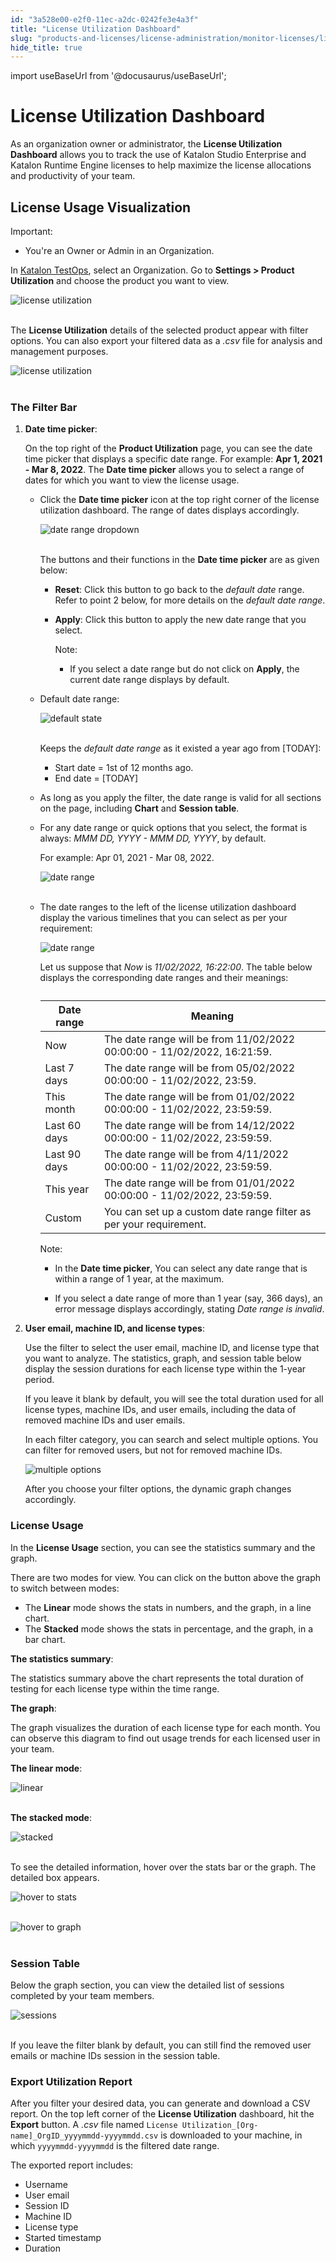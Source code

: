 ```yaml
---
id: "3a528e00-e2f0-11ec-a2dc-0242fe3e4a3f"
title: "License Utilization Dashboard"
slug: "products-and-licenses/license-administration/monitor-licenses/license-utilization-dashboard"
hide_title: true
---
```

import useBaseUrl from '@docusaurus/useBaseUrl';


# <a id="id" class="anchor_top_offset"/><a id="ariaid-title1" class="anchor_top_offset"/>License Utilization Dashboard

<p xmlns="http://www.w3.org/1999/xhtml" className="p">As an organization owner or administrator, the <strong className="ph b">License     Utilization Dashboard</strong> allows you to track the use of   Katalon Studio Enterprise and Katalon Runtime Engine licenses to   help maximize the license allocations and productivity of your   team.</p> 

## <a id="id_1" class="anchor_top_offset"/>License Usage Visualization

<div xmlns="http://www.w3.org/1999/xhtml" className="note important note_important"><span className="note__title">Important:</span> 
  <ul className="ul"><li className="li">You're an Owner or Admin in an Organization.</li></ul>
</div>
<p xmlns="http://www.w3.org/1999/xhtml" className="p">In <a className="xref j-external-link" href="https://testops.katalon.io/" target="_blank">Katalon TestOps</a>,   select an Organization. Go to <strong className="ph b">Settings &gt; Product     Utilization</strong> and choose the product you want to view.</p> 
<p xmlns="http://www.w3.org/1999/xhtml" className="p">   <img className="image" src={useBaseUrl("https://github.com/katalon-studio/docs-images/raw/master/katalon-studio/docs/license-utilization-dashboard/K.S.E-8.2.5-license-utilization-dashboard-settings-product_utilization.PNG")} alt="license utilization" /><br /><br /> </p> 
<p xmlns="http://www.w3.org/1999/xhtml" className="p">The <strong className="ph b">License Utilization</strong> details of the selected   product appear with filter options. You can also export your   filtered data as a <em className="ph i">.csv</em> file for analysis and management   purposes.</p> 
<p xmlns="http://www.w3.org/1999/xhtml" className="p">   <img className="image" src={useBaseUrl("https://github.com/katalon-studio/docs-images/raw/master/katalon-studio/docs/license-utilization-dashboard/K.S.E-8.2.5-license-utilization-dashboard-default_state.png")} alt="license utilization" /><br /><br /> </p> 

### <a id="id_2" class="anchor_top_offset"/>The Filter Bar

<ol xmlns="http://www.w3.org/1999/xhtml" className="ol"><li className="li">     <p className="p"><strong className="ph b">Date time picker</strong>:</p>     <p className="p">On the top right of the <strong className="ph b">Product Utilization</strong>       page, you can see the date time picker that displays a specific       date range. For example: <strong className="ph b">Apr 1, 2021 - Mar 8,         2022</strong>. The <strong className="ph b">Date time picker</strong> allows you to       select a range of dates for which you want to view the license       usage.</p>     <ul className="ul"><li className="li">         <p className="p">Click the <strong className="ph b">Date time picker</strong> icon at the top           right corner of the license utilization dashboard. The range of           dates displays accordingly.</p>         <p className="p">           <img className="image" src={useBaseUrl("https://github.com/katalon-studio/docs-images/raw/master/katalon-studio/docs/license-utilization-dashboard/K.S.E-8.2.5-license-utilization-dashboard-date_range_picker.png")} alt="date range dropdown" /><br /><br />         </p>         <p className="p">The buttons and their functions in the <strong className="ph b">Date time             picker</strong> are as given below:</p>         <ul className="ul"><li className="li">             <p className="p">               <strong className="ph b">Reset</strong>: Click this button to go back to the               <em className="ph i">default date</em> range. Refer to point 2 below, for more               details on the <em className="ph i">default date range</em>.</p>           </li><li className="li">             <p className="p">               <strong className="ph b">Apply</strong>: Click this button to apply the new date               range that you select.</p>             <div className="note note note_note"><span className="note__title">Note:</span>                <ul className="ul"><li className="li"><p className="p">If you select a date range but do not click on <strong className="ph b">Apply</strong>, the current date range displays by default.</p></li></ul>             </div>           </li></ul>       </li><li className="li">         <p className="p">Default date range:</p>         <p className="p">           <img className="image" src={useBaseUrl("https://github.com/katalon-studio/docs-images/raw/4e58d346a97b11c73bc029feb1b84e5a991335bf/katalon-studio/docs/license-utilization-dashboard/K.S.E-8.2.5-license_utilization_default_state.png")} alt="default state" /><br /><br />         </p>         <p className="p">Keeps the <em className="ph i">default date range</em> as it existed a year ago           from [TODAY]:</p>         <ul className="ul"><li className="li">Start date = 1st of 12 months ago.</li><li className="li">End date = [TODAY]</li></ul>       </li><li className="li">         <p className="p">As long as you apply the filter, the date range is valid for all           sections on the page, including <strong className="ph b">Chart</strong> and           <strong className="ph b">Session table</strong>.</p>       </li><li className="li">         <p className="p">For any date range or quick options that you select, the format           is always: <em className="ph i">MMM DD, YYYY - MMM DD, YYYY</em>, by default.</p>         <p className="p">For example: Apr 01, 2021 - Mar 08, 2022.</p>         <p className="p">           <img className="image" src={useBaseUrl("https://github.com/katalon-studio/docs-images/raw/master/katalon-studio/docs/license-utilization-dashboard/K.S.E-8.2.5-license-utilization-dashboard-date_format.PNG")} alt="date range" /><br /><br />         </p>       </li><li className="li">         <p className="p">The date ranges to the left of the license utilization dashboard           display the various timelines that you can select as per your           requirement:</p>         <p className="p">           <img className="image" width={250} src={useBaseUrl("/39f72790-e2f0-11ec-a2dc-0242fe3e4a3f.png")} alt="date range" /></p>         <p className="p">Let us suppose that <em className="ph i">Now</em> is <em className="ph i">11/02/2022,             16:22:00</em>. The table below displays the corresponding date           ranges and their meanings:</p>         <table className="table"><caption /><thead className="thead"><tr className><th className="entry anchor_top_offset" id="id_2__entry__1">Date range</th><th className="entry anchor_top_offset" id="id_2__entry__2">Meaning</th></tr></thead><tbody className="tbody"><tr className><td className="entry" headers="id_2__entry__1 id_2__entry__2 ">Now</td><td className="entry" headers="id_2__entry__1 id_2__entry__2 ">The date range will be from 11/02/2022 00:00:00 - 11/02/2022,                 16:21:59.</td></tr><tr className><td className="entry" headers="id_2__entry__1 id_2__entry__2 ">Last 7 days</td><td className="entry" headers="id_2__entry__1 id_2__entry__2 ">The date range will be from 05/02/2022 00:00:00 - 11/02/2022,                 23:59.</td></tr><tr className><td className="entry" headers="id_2__entry__1 id_2__entry__2 ">This month</td><td className="entry" headers="id_2__entry__1 id_2__entry__2 ">The date range will be from 01/02/2022 00:00:00 - 11/02/2022,                 23:59:59.</td></tr><tr className><td className="entry" headers="id_2__entry__1 id_2__entry__2 ">Last 60 days</td><td className="entry" headers="id_2__entry__1 id_2__entry__2 ">The date range will be from 14/12/2022 00:00:00 - 11/02/2022,                 23:59:59.</td></tr><tr className><td className="entry" headers="id_2__entry__1 id_2__entry__2 ">Last 90 days</td><td className="entry" headers="id_2__entry__1 id_2__entry__2 ">The date range will be from 4/11/2022 00:00:00 - 11/02/2022,                 23:59:59.</td></tr><tr className><td className="entry" headers="id_2__entry__1 id_2__entry__2 ">This year</td><td className="entry" headers="id_2__entry__1 id_2__entry__2 ">The date range will be from 01/01/2022 00:00:00 - 11/02/2022,                 23:59:59.</td></tr><tr className><td className="entry" headers="id_2__entry__1 id_2__entry__2 ">Custom</td><td className="entry" headers="id_2__entry__1 id_2__entry__2 ">You can set up a custom date range filter as per your                 requirement.</td></tr></tbody></table>         <div className="p"><div className="note note note_note"><span className="note__title">Note:</span> <ul className="ul"><li className="li"><p className="p">In the <strong className="ph b">Date time picker</strong>, You can select any date range that is within a range of 1 year, at the maximum.</p></li><li className="li"><p className="p">If you select a date range of more than 1 year (say, 366 days), an error message displays accordingly, stating <em className="ph i">Date range is invalid</em>.</p></li></ul></div></div>            </li></ul>   </li><li className="li">     <p className="p"><strong className="ph b">User email, machine ID, and license types</strong>:</p><p className="p">Use the filter to select the user email, machine ID, and license type that you want to analyze. The statistics, graph, and session table below display the session durations for each license type within the 1-year period.</p><p className="p">If you leave it blank by default, you will see the total duration used for all license types, machine IDs, and user emails, including the data of removed machine IDs and user emails.</p><p className="p">In each filter category, you can search and select multiple options. You can filter for removed users, but not for removed machine IDs.</p><p className="p"><img className="image" src={useBaseUrl("/39fe2c70-e2f0-11ec-a2dc-0242fe3e4a3f.png")} alt="multiple options" /></p><p className="p">After you choose your filter options, the dynamic graph changes accordingly.</p>   </li></ol> 

### <a id="id_3" class="anchor_top_offset"/>License Usage

<p xmlns="http://www.w3.org/1999/xhtml" className="p">In the <strong className="ph b">License Usage</strong> section, you can see the   statistics summary and the graph.</p> 
<p xmlns="http://www.w3.org/1999/xhtml" className="p">There are two modes for view. You can click on the button above   the graph to switch between modes:</p> 
<ul xmlns="http://www.w3.org/1999/xhtml" className="ul"><li className="li">The <strong className="ph b">Linear</strong> mode shows the stats in numbers,     and the graph, in a line chart.</li><li className="li">The <strong className="ph b">Stacked</strong> mode shows the stats in     percentage, and the graph, in a bar chart.</li></ul> 
<p xmlns="http://www.w3.org/1999/xhtml" className="p"><strong className="ph b">The statistics summary</strong>:</p> 
<p xmlns="http://www.w3.org/1999/xhtml" className="p">The statistics summary above the chart represents the total   duration of testing for each license type within the time   range.</p> 
<p xmlns="http://www.w3.org/1999/xhtml" className="p"><strong className="ph b">The graph</strong>:</p> 
<p xmlns="http://www.w3.org/1999/xhtml" className="p">The graph visualizes the duration of each license type for each   month. You can observe this diagram to find out usage trends for   each licensed user in your team.</p> 
<p xmlns="http://www.w3.org/1999/xhtml" className="p">   <strong className="ph b">The linear mode</strong>:</p> 
<p xmlns="http://www.w3.org/1999/xhtml" className="p">   <img className="image" src={useBaseUrl("https://github.com/katalon-studio/docs-images/raw/master/katalon-studio/docs/license-utilization-dashboard/linear-example.png")} alt="linear" /><br /><br /> </p> 
<p xmlns="http://www.w3.org/1999/xhtml" className="p">   <strong className="ph b">The stacked mode</strong>:</p> 
<p xmlns="http://www.w3.org/1999/xhtml" className="p">   <img className="image" src={useBaseUrl("https://github.com/katalon-studio/docs-images/raw/master/katalon-studio/docs/license-utilization-dashboard/stacked%20mode.png")} alt="stacked" /><br /><br /> </p> 
<p xmlns="http://www.w3.org/1999/xhtml" className="p">To see the detailed information, hover over the stats bar or the   graph. The detailed box appears.</p> 
<p xmlns="http://www.w3.org/1999/xhtml" className="p">   <img className="image" src={useBaseUrl("https://github.com/katalon-studio/docs-images/raw/master/katalon-studio/docs/license-utilization-dashboard/hover-statistic.png")} alt="hover to stats" /><br /><br /> </p> 
<p xmlns="http://www.w3.org/1999/xhtml" className="p">   <img className="image" src={useBaseUrl("https://github.com/katalon-studio/docs-images/raw/master/katalon-studio/docs/license-utilization-dashboard/hover-graph.png")} alt="hover to graph" /><br /><br /> </p> 
      

### <a id="id_4" class="anchor_top_offset"/>Session Table

      
        
<p xmlns="http://www.w3.org/1999/xhtml" className="p">Below the graph section, you can view the detailed list of   sessions completed by your team members.</p> 
        
<p xmlns="http://www.w3.org/1999/xhtml" className="p">   <img className="image" src={useBaseUrl("https://github.com/katalon-studio/docs-images/raw/4e58d346a97b11c73bc029feb1b84e5a991335bf/katalon-studio/docs/license-utilization-dashboard/K.S.E-8.2.5-license-utilization-dashboard-session_table.png")} alt="sessions" /><br /><br /> </p> 
        
<p xmlns="http://www.w3.org/1999/xhtml" className="p">If you leave the filter blank by default, you can still find the   removed user emails or machine IDs session in the session   table.</p> 
      
    

### <a id="id_5" class="anchor_top_offset"/>Export Utilization Report

<p xmlns="http://www.w3.org/1999/xhtml" className="p">After you filter your desired data, you can generate and   download a CSV report. On the top left corner of the   <strong className="ph b">License Utilization</strong> dashboard, hit the   <strong className="ph b">Export</strong> button. A <em className="ph i">.csv</em> file named    <code className="ph codeph">License Utilization_[Org-name]_OrgID_yyyymmdd-yyyymmdd.csv</code>         is   downloaded to your machine, in which <code className="ph codeph">yyyymmdd-yyyymmdd</code>   is the filtered date range.</p> 
<p xmlns="http://www.w3.org/1999/xhtml" className="p">The exported report includes:</p> 
<ul xmlns="http://www.w3.org/1999/xhtml" className="ul"><li className="li">Username</li><li className="li">User email</li><li className="li">Session ID</li><li className="li">Machine ID</li><li className="li">License type</li><li className="li">Started timestamp</li><li className="li">Duration</li></ul> 
